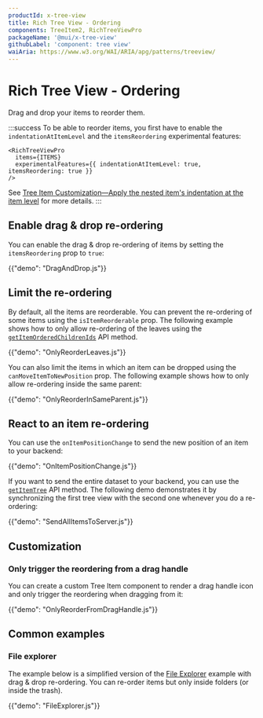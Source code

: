 ```yaml
---
productId: x-tree-view
title: Rich Tree View - Ordering
components: TreeItem2, RichTreeViewPro
packageName: '@mui/x-tree-view'
githubLabel: 'component: tree view'
waiAria: https://www.w3.org/WAI/ARIA/apg/patterns/treeview/
---
```


# Rich Tree View - Ordering [<span class="plan-pro"></span>](/x/introduction/licensing/#pro-plan 'Pro plan')

<p class="description">Drag and drop your items to reorder them.</p>

:::success
To be able to reorder items, you first have to enable the `indentationAtItemLevel` and the `itemsReordering` experimental features:

```tsx
<RichTreeViewPro
  items={ITEMS}
  experimentalFeatures={{ indentationAtItemLevel: true, itemsReordering: true }}
/>
```

See [Tree Item Customization—Apply the nested item's indentation at the item level](/x/react-tree-view/tree-item-customization/#apply-the-nested-items-indentation-at-the-item-level) for more details.
:::

## Enable drag & drop re-ordering

You can enable the drag & drop re-ordering of items by setting the `itemsReordering` prop to `true`:

{{"demo": "DragAndDrop.js"}}

## Limit the re-ordering

By default, all the items are reorderable.
You can prevent the re-ordering of some items using the `isItemReorderable` prop.
The following example shows how to only allow re-ordering of the leaves using the [`getItemOrderedChildrenIds`](/x/react-tree-view/rich-tree-view/items/#get-an-items-children-by-id) API method.

{{"demo": "OnlyReorderLeaves.js"}}

You can also limit the items in which an item can be dropped using the `canMoveItemToNewPosition` prop.
The following example shows how to only allow re-ordering inside the same parent:

{{"demo": "OnlyReorderInSameParent.js"}}

## React to an item re-ordering

You can use the `onItemPositionChange` to send the new position of an item to your backend:

{{"demo": "OnItemPositionChange.js"}}

If you want to send the entire dataset to your backend, you can use the [`getItemTree`](/x/react-tree-view/rich-tree-view/items/#get-the-current-item-tree) API method.
The following demo demonstrates it by synchronizing the first tree view with the second one whenever you do a re-ordering:

{{"demo": "SendAllItemsToServer.js"}}

## Customization

### Only trigger the reordering from a drag handle

You can create a custom Tree Item component to render a drag handle icon and only trigger the reordering when dragging from it:

{{"demo": "OnlyReorderFromDragHandle.js"}}

## Common examples

### File explorer

The example below is a simplified version of the [File Explorer](/x/react-tree-view/rich-tree-view/customization/#file-explorer) example with drag & drop re-ordering.
You can re-order items but only inside folders (or inside the trash).

{{"demo": "FileExplorer.js"}}
